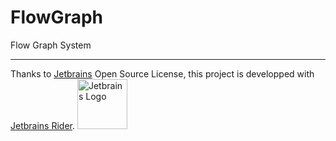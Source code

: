 # FlowGraph
Flow Graph System

-------------------------------

Thanks to [Jetbrains](https://www.jetbrains.com/?from=https://github.com/Unreal852/FlowGraph) Open Source License, this project is developped with [Jetbrains Rider](https://www.jetbrains.com/rider/).
<img src="https://i.imgur.com/GWgD5Cq.png" alt="Jetbrains Logo" width="80" height="80">
